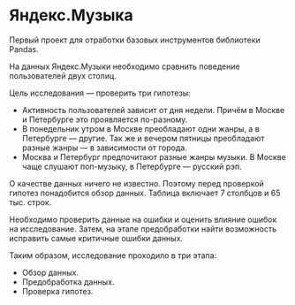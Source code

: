 # Яндекс.Музыка

Первый проект для отработки базовых инструментов библиотеки Pandas.

На данных Яндекс.Музыки необходимо сравнить поведение пользователей двух столиц.

Цель исследования — проверить три гипотезы:

* Активность пользователей зависит от дня недели. Причём в Москве и Петербурге это проявляется по-разному.
* В понедельник утром в Москве преобладают одни жанры, а в Петербурге — другие. Так же и вечером пятницы преобладают разные жанры — в зависимости от города.
* Москва и Петербург предпочитают разные жанры музыки. В Москве чаще слушают поп-музыку, в Петербурге — русский рэп.

О качестве данных ничего не известно. Поэтому перед проверкой гипотез понадобится обзор данных. Таблица включает 7 столбцов и 65 тыс. строк.

Необходимо проверить данные на ошибки и оценить влияние ошибок на исследование. Затем, на этапе предобработки найти возможность исправить самые критичные ошибки данных.

Таким образом, исследование проходило в три этапа:

* Обзор данных.
* Предобработка данных.
* Проверка гипотез.

